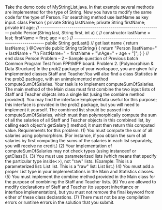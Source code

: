 Take the demo code of MyStringList.java. In that example several methods are
implemented for the type of String. Now you have to modify the same code for the
type of Person. For searching method use lastName as key input.
class Person {
private String lastName;
private String firstName;
private int age;
// --------------------------------------------------------------
public Person(String last, String first, int a) { // constructor
lastName = last;
firstName = first;
age = a;
}
// --------------------------------------------------------------
public String getLast() // get last name
{
return lastName;
}
@Override
public String toString() {
return "Person [lastName=" + lastName + "\n FirstName=" + firstName +
"\nAge=" + age + "]";
}
} // end class Person
Problem – 2 – Sample question of Previous batch Common Program Test from FPP/MPP
board.
Problem 2. [Polymorphism & Data Structure] In the prob2 package of your
workspace, you are given fully implemented classes Staff and Teacher.You will
also find a class Statistics in the prob2 package, with an unimplemented
method computeSumOfSalaries. Your task is to implement
computeSumOfSalaries.
The main method of the Main class must first combine the two input lists of
Staff and Teacher objects into a single list (using the combine method
provided). You may find the interface EmployeeData useful for this purpose; this
interface is provided in the prob2 package, but you will need to implement it
yourself.
The combined list should be passed into computeSumOfSalaries, which must then
polymorphically compute the sum of all the salaries of all Staff and Teacher objects 
in this combined list, by calling each object's getSalary() method; it must then
return this computed value.
Requirements for this problem.
(1) You must compute the sum of all salaries using polymorphism. (For
instance, if you obtain the sum of all salaries by first computing the sums of
the salaries in each list separately, you will receive no credit.)
(2) Your implementation of computeSumOfSalaries may not check types
(using instanceof or getClass()).
(3) You must use parameterized lists (which means that specify the particular type
inside<>), not "raw" lists. (Example: This is a parameterized list: List<Duck>
list. This is a "raw" list: List list.)
(4) You must add a proper List type in your implementations in the Main and
Statistics classes.
(5) You must implement the combine method provided in the Main class for the
purpose of combining the Staff and Teacher lists.
(6) You are allowed to modify declarations of Staff and Teacher (to support
inheritance or interface implementation), but you must not remove the final keyword
from either of these class declarations.
(7) There must not be any compilation errors or runtime errors in the solution that
you submit. 
